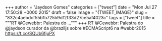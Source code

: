 
+++
author = "Jaydson Gomes"
categories = ["tweet"]
date = "Mon Jul 27 17:50:28 +0000 2015"
draft = false
image = "{TWEET_IMAGE}"
slug = "832c4aebdcf55b1b725b9df2f33d27ce5af4023c"
tags = ["tweet"]
title = """RT @Cewebbr: Palestra do ..."""
+++
RT @Cewebbr: Palestra do @jaydson curador da @braziljs sobre #ECMAScript6 na #webbr2015  https://t.co/SQUb6fjuPX
